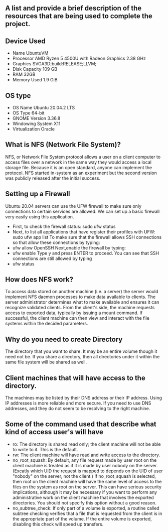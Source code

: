## A list and provide a brief description of the resources that are being used to complete the project. 

## Device Used
* Name         UbuntuVM
* Processor	   AMD Ryzen 5 4500U with Radeon Graphics 2.38 GHz
* Graphics     SVGA3D;build:RELEASE;LLVM;
* Disk Capacity     109 GB
* RAM          32GB
* Memory Used  1.9 GiB
  
## OS type
* OS Name           Ubuntu 20.04.2 LTS
* OS Type           64-bit
* GNOME Version     3.36.8
* Windowing System  X11
* Virtualization    Oracle

## What is NFS (Network File System)?
NFS, or Network File System protocol allows a user on a client computer to access files over a network in the same way they would access a local storage file. Because it is an open standard, anyone can implement the protocol. NFS started in-system as an experiment but the second version was publicly released after the initial success.

## Setting up a Firewall
Ubuntu 20.04 servers can use the UFW firewall to make sure only connections to certain services are allowed. We can set up a basic firewall very easily using this application.
* First, to check the firewall status: sudo ufw status
* Next, to list all applications that have register their profiles with UFW: sudo ufw app list
To make sure that the firewall allows SSH connections so that allow these connections by typing:
* ufw allow OpenSSH
Next,enable the firewall by typing:
* ufw enable
Type y and press ENTER to proceed. You can see that SSH connections are still allowed by typing
* ufw status

## How does NFS work?
To access data stored on another machine (i.e. a server) the server would implement NFS daemon processes to make data available to clients. The server administrator determines what to make available and ensures it can recognize validated clients.
From the client's side, the machine requests access to exported data, typically by issuing a mount command. If successful, the client machine can then view and interact with the file systems within the decided parameters.

## Why do you need to create Directory
The directory that you want to share. It may be an entire volume though it need not be. If you share a directory, then all directories under it within the same file system will be shared as well. 

## Client machines that will have access to the directory. 
The machines may be listed by their DNS address or their IP address. Using IP addresses is more reliable and more secure. If you need to use DNS addresses, and they do not seem to be resolving to the right machine.

## Some of the command used that describe what kind of access user's will have
* ro: The directory is shared read only; the client machine will not be able to write to it. This is the default.
* rw: The client machine will have read and write access to the directory.
* no_root_squash: By default, any file request made by user root on the client machine is treated as if it is made by user nobody on the server. (Excatly which UID the request is mapped to depends on the UID of user "nobody" on the server, not the client.) If no_root_squash is selected, then root on the client machine will have the same level of access to the files on the system as root on the server. This can have serious security implications, although it may be necessary if you want to perform any administrative work on the client machine that involves the exported directories. You should not specify this option without a good reason.
* no_subtree_check: If only part of a volume is exported, a routine called subtree checking verifies that a file that is requested from the client is in the appropriate part of the volume. If the entire volume is exported, disabling this check will speed up transfers. 